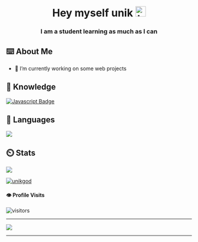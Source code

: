 <h1 align="center">Hey myself unik <img src="https://user-images.githubusercontent.com/1303154/88677602-1635ba80-d120-11ea-84d8-d263ba5fc3c0.gif" width="28px" alt="hi"></h1>
<h3 align="center">I am a student learning as much as I can</h3>


## ⌨️ About Me

- 🔭 I’m currently working on some web projects

## 📖 Knowledge
[![Javascript Badge](https://img.shields.io/badge/-Javascript-F0DB4F?style=for-the-badge&labelColor=black&logo=javascript&logoColor=F0DB4F)](#)

## 📘 Languages
<img src="https://github-readme-stats.vercel.app/api/top-langs/?username=kakashidracq&show_icons=true&theme=radical">

## ⏲️ Stats
<img src="https://github-readme-stats.vercel.app/api?username=unikgod12&count_private=true&show_icons=true&theme=radical">
<p align="left"> <a href="https://github.com/ryo-ma/github-profile-trophy"><img src="https://github-profile-trophy.vercel.app/?username=unikgod12" alt="unikgod" /></a> </p>

#### :eye: Profile Visits 

![visitors](https://visitor-badge.glitch.me/badge?page_id=unikgod12.unikgod)

-----
<img src ="https://i.imgur.com/rncA0ga.jpg">

----
